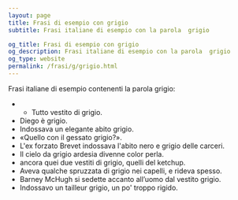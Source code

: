 ```yaml
---
layout: page
title: Frasi di esempio con grigio 
subtitle: Frasi italiane di esempio con la parola  grigio

og_title: Frasi di esempio con grigio 
og_description: Frasi italiane di esempio con la parola  grigio
og_type: website
permalink: /frasi/g/grigio.html
---
```


Frasi italiane di esempio contenenti la parola grigio:


- - Tutto vestito di grigio.
- Diego è grigio.
- Indossava un elegante abito grigio.
- «Quello con il gessato grigio?».
- L'ex forzato Brevet indossava l'abito nero e grigio delle carceri.
- Il cielo da grigio ardesia divenne color perla.
- ancora quei due vestiti di grigio, quelli del ketchup.
- Aveva qualche spruzzata di grigio nei capelli, e rideva spesso.
- Barney McHugh si sedette accanto all’uomo dal vestito grigio.
- Indossavo un tailleur grigio, un po' troppo rigido.
